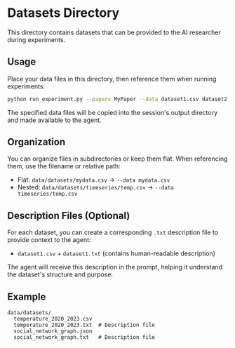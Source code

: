# Datasets Directory

This directory contains datasets that can be provided to the AI researcher during experiments.

## Usage

Place your data files in this directory, then reference them when running experiments:

```bash
python run_experiment.py --papers MyPaper --data dataset1.csv dataset2.json
```

The specified data files will be copied into the session's output directory and made available to the agent.

## Organization

You can organize files in subdirectories or keep them flat. When referencing them, use the filename or relative path:

- Flat: `data/datasets/mydata.csv` → `--data mydata.csv`
- Nested: `data/datasets/timeseries/temp.csv` → `--data timeseries/temp.csv`

## Description Files (Optional)

For each dataset, you can create a corresponding `.txt` description file to provide context to the agent:

- `dataset1.csv` + `dataset1.txt` (contains human-readable description)

The agent will receive this description in the prompt, helping it understand the dataset's structure and purpose.

## Example

```
data/datasets/
  temperature_2020_2023.csv
  temperature_2020_2023.txt  # Description file
  social_network_graph.json
  social_network_graph.txt   # Description file
```

